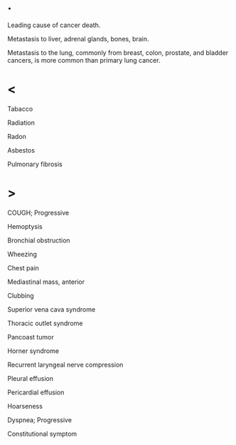 # .

Leading cause of cancer death.

Metastasis to liver, adrenal glands, bones, brain.

Metastasis to the lung, commonly from breast, colon, prostate, and bladder cancers, is more common than primary lung cancer.

# <

Tabacco

Radiation

Radon

Asbestos

Pulmonary fibrosis

# >

COUGH; Progressive

Hemoptysis

Bronchial obstruction

Wheezing

Chest pain

Mediastinal mass, anterior

Clubbing

Superior vena cava syndrome

Thoracic outlet syndrome

Pancoast tumor

Horner syndrome

Recurrent laryngeal nerve compression

Pleural effusion

Pericardial effusion

Hoarseness

Dyspnea; Progressive

Constitutional symptom
